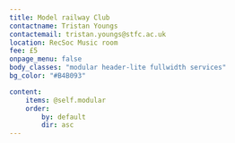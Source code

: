 ```yaml
---
title: Model railway Club 
contactname: Tristan Youngs
contactemail: tristan.youngs@stfc.ac.uk
location: RecSoc Music room
fee: £5
onpage_menu: false
body_classes: "modular header-lite fullwidth services"
bg_color: "#B4B093"

content:
    items: @self.modular
    order:
        by: default
        dir: asc
---
```



